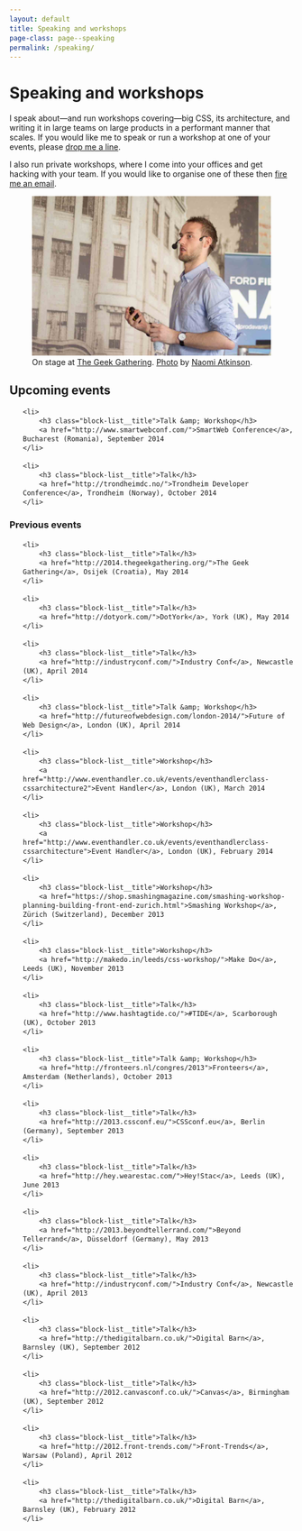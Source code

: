 ```yaml
---
layout: default
title: Speaking and workshops
page-class: page--speaking
permalink: /speaking/
---
```


# Speaking and workshops

I speak about—and run workshops covering—big CSS, its architecture, and writing
it in large teams on large products in a performant manner that scales. If you
would like me to speak or run a workshop at one of your events, please
<a href="mailto:harry@csswizardry.com">drop me a line</a>.

I also run private workshops, where I come into your offices and get hacking
with your team. If you would like to organise one of these then
<a href="mailto:harry@csswizardry.com">fire me an email</a>.

<figure>
  <img src="/img/content/speaking.jpg" alt="">
  <figcaption>
      On stage at <a href="http://2014.thegeekgathering.org/">The Geek Gathering</a>.
      <a href="https://www.flickr.com/photos/naomiatkinson/14165689102/">Photo</a> by
      <a href="https://twitter.com/naomisusi">Naomi Atkinson</a>.
  </figcaption>
</figure>

<h2>Upcoming events</h2>

<ul class="block-list  landmark">

	<li>
        <h3 class="block-list__title">Talk &amp; Workshop</h3>
		<a href="http://www.smartwebconf.com/">SmartWeb Conference</a>, Bucharest (Romania), September 2014
	</li>

	<li>
        <h3 class="block-list__title">Talk</h3>
		<a href="http://trondheimdc.no/">Trondheim Developer Conference</a>, Trondheim (Norway), October 2014
	</li>

</ul>

<h3>Previous events</h3>

<ul class="block-list  block-list">

	<li>
        <h3 class="block-list__title">Talk</h3>
		<a href="http://2014.thegeekgathering.org/">The Geek Gathering</a>, Osijek (Croatia), May 2014
	</li>

	<li>
        <h3 class="block-list__title">Talk</h3>
		<a href="http://dotyork.com/">DotYork</a>, York (UK), May 2014
	</li>

	<li>
        <h3 class="block-list__title">Talk</h3>
		<a href="http://industryconf.com/">Industry Conf</a>, Newcastle (UK), April 2014
	</li>

	<li>
        <h3 class="block-list__title">Talk &amp; Workshop</h3>
		<a href="http://futureofwebdesign.com/london-2014/">Future of Web Design</a>, London (UK), April 2014
	</li>

	<li>
        <h3 class="block-list__title">Workshop</h3>
		<a href="http://www.eventhandler.co.uk/events/eventhandlerclass-cssarchitecture2">Event Handler</a>, London (UK), March 2014
	</li>

	<li>
        <h3 class="block-list__title">Workshop</h3>
		<a href="http://www.eventhandler.co.uk/events/eventhandlerclass-cssarchitecture">Event Handler</a>, London (UK), February 2014
	</li>

	<li>
        <h3 class="block-list__title">Workshop</h3>
		<a href="https://shop.smashingmagazine.com/smashing-workshop-planning-building-front-end-zurich.html">Smashing Workshop</a>, Zürich (Switzerland), December 2013
	</li>

	<li>
        <h3 class="block-list__title">Workshop</h3>
		<a href="http://makedo.in/leeds/css-workshop/">Make Do</a>, Leeds (UK), November 2013
	</li>

	<li>
        <h3 class="block-list__title">Talk</h3>
		<a href="http://www.hashtagtide.co/">#TIDE</a>, Scarborough (UK), October 2013
	</li>

	<li>
        <h3 class="block-list__title">Talk &amp; Workshop</h3>
		<a href="http://fronteers.nl/congres/2013">Fronteers</a>, Amsterdam (Netherlands), October 2013
	</li>

	<li>
        <h3 class="block-list__title">Talk</h3>
		<a href="http://2013.cssconf.eu/">CSSconf.eu</a>, Berlin (Germany), September 2013
	</li>

	<li>
        <h3 class="block-list__title">Talk</h3>
		<a href="http://hey.wearestac.com/">Hey!Stac</a>, Leeds (UK), June 2013
	</li>

	<li>
        <h3 class="block-list__title">Talk</h3>
		<a href="http://2013.beyondtellerrand.com/">Beyond Tellerrand</a>, Düsseldorf (Germany), May 2013
	</li>

	<li>
        <h3 class="block-list__title">Talk</h3>
		<a href="http://industryconf.com/">Industry Conf</a>, Newcastle (UK), April 2013
	</li>

	<li>
        <h3 class="block-list__title">Talk</h3>
		<a href="http://thedigitalbarn.co.uk/">Digital Barn</a>, Barnsley (UK), September 2012
	</li>

	<li>
        <h3 class="block-list__title">Talk</h3>
		<a href="http://2012.canvasconf.co.uk/">Canvas</a>, Birmingham (UK), September 2012
	</li>

	<li>
        <h3 class="block-list__title">Talk</h3>
		<a href="http://2012.front-trends.com/">Front-Trends</a>, Warsaw (Poland), April 2012
	</li>

	<li>
        <h3 class="block-list__title">Talk</h3>
		<a href="http://thedigitalbarn.co.uk/">Digital Barn</a>, Barnsley (UK), February 2012
	</li>

</ul>
